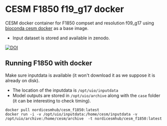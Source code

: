 # CESM F1850 f19_g17 docker

CESM docker container for F1850 compset and resolution f09_g17 using [bioconda cesm docker](https://bioconda.github.io/recipes/cesm/README.html) as a base image.

- Input dataset is stored and available in zenodo.

[![DOI](https://zenodo.org/badge/DOI/10.5281/zenodo.3526120.svg)](https://doi.org/10.5281/zenodo.3526120)


## Running F1850 with docker

Make sure inputdata is available (it won't download it as we suppose it is already on disk). 
- The location of the inputdata is `/opt/uio/inputdata` 
- Model outputs are stored in `/opt/uio/archive` along with the `case` folder (it can be interesting to check timing).

```
docker pull nordicesmhub/cesm_f1850:latest
docker run -i -v /opt/uio/inputdata:/home/cesm/inputdata -v /opt/uio/archive:/home/cesm/archive  -t nordicesmhub/cesm_f1850:latest
```


